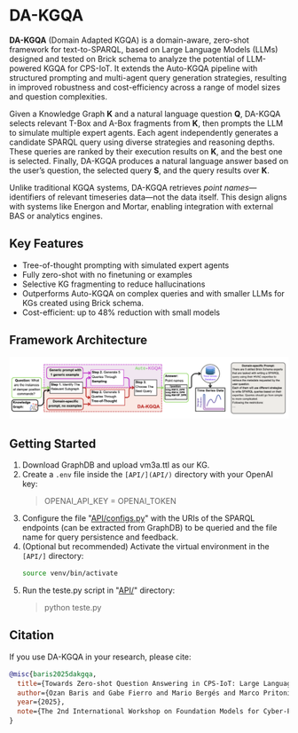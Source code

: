 # DA-KGQA

**DA-KGQA** (Domain Adapted KGQA) is a domain-aware, zero-shot framework for text-to-SPARQL, based on Large Language Models (LLMs) designed and tested on Brick schema to analyze the potential of LLM-powered KGQA for CPS-IoT. It extends the Auto-KGQA pipeline with structured prompting and multi-agent query generation strategies, resulting in improved robustness and cost-efficiency across a range of model sizes and question complexities.

Given a Knowledge Graph **K** and a natural language question **Q**, DA-KGQA selects relevant T-Box and A-Box fragments from **K**, then prompts the LLM to simulate multiple expert agents. Each agent independently generates a candidate SPARQL query using diverse strategies and reasoning depths. These queries are ranked by their execution results on **K**, and the best one is selected. Finally, DA-KGQA produces a natural language answer based on the user’s question, the selected query **S**, and the query results over **K**.

Unlike traditional KGQA systems, DA-KGQA retrieves *point names*—identifiers of relevant timeseries data—not the data itself. This design aligns with systems like Energon and Mortar, enabling integration with external BAS or analytics engines.

## Key Features
- Tree-of-thought prompting with simulated expert agents
- Fully zero-shot with no finetuning or examples
- Selective KG fragmenting to reduce hallucinations
- Outperforms Auto-KGQA on complex queries and with smaller LLMs for KGs created using Brick schema.
- Cost-efficient: up to 48% reduction with small models

## Framework Architecture
![Framework Architecture](images/framework.png)

## Getting Started

1. Download GraphDB and upload vm3a.ttl as our KG.
3. Create a `.env` file inside the `[API/](API/)` directory with your OpenAI key:
   > OPENAI_API_KEY = OPENAI_TOKEN
3. Configure the file "[API/configs.py](API/configs.py)" with the URIs of the SPARQL endpoints (can be extracted from GraphDB) to be queried and the file name for query persistence and feedback.
4. (Optional but recommended) Activate the virtual environment in the `[API/]` directory:
   ```bash
   source venv/bin/activate
5. Run the teste.py script in "[API/](API/)" directory:
   > python teste.py

## Citation
If you use DA-KGQA in your research, please cite:

```bibtex
@misc{baris2025dakgqa,
  title={Towards Zero-shot Question Answering in CPS-IoT: Large Language Models and Knowledge Graphs},
  author={Ozan Baris and Gabe Fierro and Mario Bergés and Marco Pritoni},
  year={2025},
  note={The 2nd International Workshop on Foundation Models for Cyber-Physical Systems \& Internet of Things (FMSys'25)}
}
